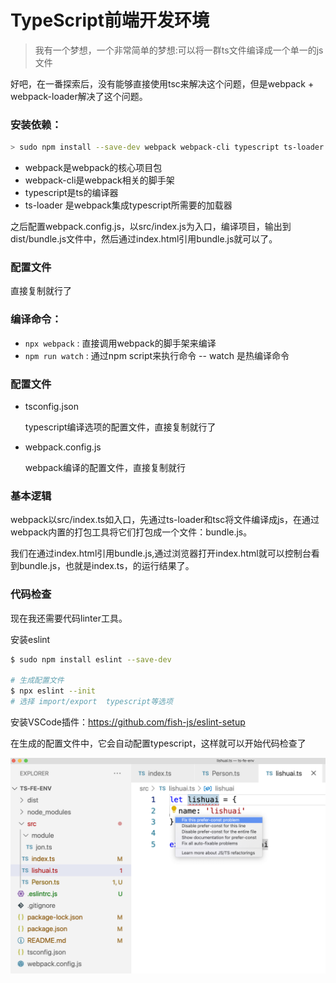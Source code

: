 # TypeScript前端开发环境
> 我有一个梦想，一个非常简单的梦想:可以将一群ts文件编译成一个单一的js文件

好吧，在一番探索后，没有能够直接使用tsc来解决这个问题，但是webpack + webpack-loader解决了这个问题。

### 安装依赖：
``` sh
> sudo npm install --save-dev webpack webpack-cli typescript ts-loader
```
- webpack是webpack的核心项目包
- webpack-cli是webpack相关的脚手架
- typescript是ts的编译器
- ts-loader 是webpack集成typescript所需要的加载器

之后配置webpack.config.js，以src/index.js为入口，编译项目，输出到dist/bundle.js文件中，然后通过index.html引用bundle.js就可以了。

### 配置文件
直接复制就行了

### 编译命令：
- `npx webpack` : 直接调用webpack的脚手架来编译
- `npm run watch` : 通过npm script来执行命令
  -- watch 是热编译命令

### 配置文件
- tsconfig.json
  
  typescript编译选项的配置文件，直接复制就行了

- webpack.config.js
  
  webpack编译的配置文件，直接复制就行
  
### 基本逻辑
webpack以src/index.ts如入口，先通过ts-loader和tsc将文件编译成js，在通过webpack内置的打包工具将它们打包成一个文件：bundle.js。

我们在通过index.html引用bundle.js,通过浏览器打开index.html就可以控制台看到bundle.js，也就是index.ts，的运行结果了。

### 代码检查
现在我还需要代码linter工具。

安装eslint
```sh
$ sudo npm install eslint --save-dev

# 生成配置文件
$ npx eslint --init
# 选择 import/export  typescript等选项
```

安装VSCode插件：https://github.com/fish-js/eslint-setup

在生成的配置文件中，它会自动配置typescript，这样就可以开始代码检查了

![](./vscode.png)
